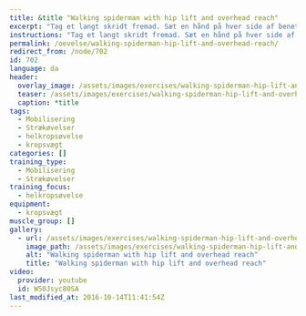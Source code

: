 ```yaml
---
title: &title "Walking spiderman with hip lift and overhead reach"
excerpt: "Tag et langt skridt fremad. Sæt en hånd på hver side af benet. Løft hoften op med så strakte ben som muligt, mens du holder hænderne i jorden. Sæt knæet ned på jorden igen. Ræk efter loftet med den inderste arm, mens du kigger efter hånden. Rejs dig igen."
instructions: "Tag et langt skridt fremad. Sæt en hånd på hver side af benet. Løft hoften op med så strakte ben som muligt, mens du holder hænderne i jorden. Sæt knæet ned på jorden igen. Ræk efter loftet med den inderste arm, mens du kigger efter hånden. Rejs dig igen."
permalink: /oevelse/walking-spiderman-hip-lift-and-overhead-reach/
redirect_from: /node/702
id: 702
language: da
header:
  overlay_image: /assets/images/exercises/walking-spiderman-hip-lift-and-overhead-reach-0.jpg
  teaser: /assets/images/exercises/walking-spiderman-hip-lift-and-overhead-reach-0-320.jpg
  caption: *title
tags:
  - Mobilisering
  - Strækøvelser
  - helkropsøvelse
  - kropsvægt
categories: []
training_type: 
  - Mobilisering
  - Strækøvelser
training_focus: 
  - helkropsøvelse
equipment:
  - kropsvægt
muscle_group: []
gallery:
  - url: /assets/images/exercises/walking-spiderman-hip-lift-and-overhead-reach-0.jpg
    image_path: /assets/images/exercises/walking-spiderman-hip-lift-and-overhead-reach-0-320.jpg
    alt: "Walking spiderman with hip lift and overhead reach"
    title: "Walking spiderman with hip lift and overhead reach"
video:
  provider: youtube
  id: W50Jsyc80SA
last_modified_at: 2016-10-14T11:41:54Z
---
```

